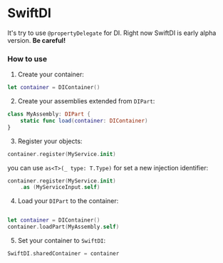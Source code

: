 # SwiftDI

It's try to use `@propertyDelegate` for DI. Right now SwiftDI is early alpha version. **Be careful!**

### How to use

1) Create your container:

```swift
let container = DIContainer()
```

2) Create your assemblies extended from `DIPart`:

```swift
class MyAssembly: DIPart {
    static func load(container: DIContainer)
}
```

3) Register your objects:

```swift
container.register(MyService.init)
```

you can use `as<T>(_ type: T.Type)` for set a new injection identifier:

```swift
container.register(MyService.init)
    .as (MyServiceInput.self)
```

4) Load your `DIPart` to the container:

```swift

let container = DIContainer()
container.loadPart(MyAssembly.self)

```

5) Set your container to `SwiftDI`:

```swift
SwiftDI.sharedContainer = container
```
